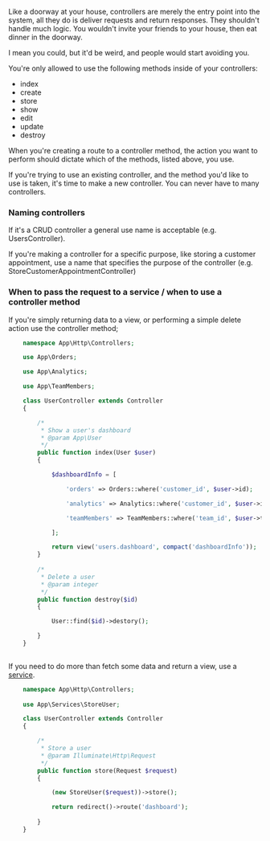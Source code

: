 Like a doorway at your house, controllers are merely the entry point into the system, all they do is deliver requests and return responses. They shouldn't handle much logic. You wouldn't invite your friends to your house, then eat dinner in the doorway. 

I mean you could, but it'd be weird, and people would start avoiding you.

You're only allowed to use the following methods inside of your controllers: 

- index
- create
- store
- show
- edit
- update
- destroy

When you're creating a route to a controller method, the action you want to perform should dictate which of the methods, listed above, you use.

If you're trying to use an existing controller, and the method you'd like to use is taken, it's time to make a new controller. You can never have to many controllers.

### Naming controllers
If it's a CRUD controller a general use name is acceptable (e.g. UsersController).

If you're making a controller for a specific purpose, like storing a customer appointment, use a name that specifies the purpose of the controller (e.g. StoreCustomerAppointmentController) 

### When to pass the request to a service / when to use a controller method

If you're simply returning data to a view, or performing a simple delete action use the controller method;

```php
    namespace App\Http\Controllers;

    use App\Orders;

    use App\Analytics;

    use App\TeamMembers;

    class UserController extends Controller
    {

        /*
         * Show a user's dashboard
         * @param App\User
         */
        public function index(User $user)
        {

            $dashboardInfo = [

                'orders' => Orders::where('customer_id', $user->id);

                'analytics' => Analytics::where('customer_id', $user->id);

                'teamMembers' => TeamMembers::where('team_id', $user->team_id);

            ];

            return view('users.dashboard', compact('dashboardInfo'));
        }
        
        /*
         * Delete a user
         * @param integer
         */
        public function destroy($id)
        {

            User::find($id)->destory();

        }
    }
    
```

If you need to do more than fetch some data and return a view, use a [service](https://github.com/MidwesternInteractive/guides/tree/master/laravel/services).

```php
    namespace App\Http\Controllers;
    
    use App\Services\StoreUser;

    class UserController extends Controller
    {

        /*
         * Store a user
         * @param Illuminate\Http\Request
         */
        public function store(Request $request)
        {

            (new StoreUser($request))->store();

            return redirect()->route('dashboard');
            
        }
    }
    
```

